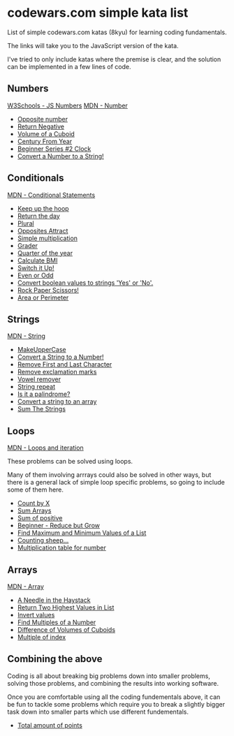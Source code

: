 # codewars.com simple kata list

List of simple codewars.com katas (8kyu) for learning coding fundamentals.

The links will take you to the JavaScript version of the kata.

I've tried to only include katas where the premise is clear, and the solution can be implemented in a few lines of code.

## Numbers

[W3Schools - JS Numbers](https://www.w3schools.com/js/js_numbers.asp)
[MDN - Number](https://developer.mozilla.org/en-US/docs/Web/JavaScript/Reference/Global_Objects/Number)

- [Opposite number](https://www.codewars.com/kata/56dec885c54a926dcd001095/train/javascript)
- [Return Negative](https://www.codewars.com/kata/55685cd7ad70877c23000102/train/javascript)
- [Volume of a Cuboid](https://www.codewars.com/kata/58261acb22be6e2ed800003a/train/javascript)
- [Century From Year](https://www.codewars.com/kata/5a3fe3dde1ce0e8ed6000097/train/javascript)
- [Beginner Series #2 Clock](https://www.codewars.com/kata/55f9bca8ecaa9eac7100004a/train/javascript)
- [Convert a Number to a String!](https://www.codewars.com/kata/5265326f5fda8eb1160004c8/train/javascript)

## Conditionals

[MDN - Conditional Statements](https://developer.mozilla.org/en-US/docs/Web/JavaScript/Guide/Control_flow_and_error_handling#conditional_statements)

- [Keep up the hoop](https://www.codewars.com/kata/55cb632c1a5d7b3ad0000145/train/javascript)
- [Return the day](https://www.codewars.com/kata/59dd3ccdded72fc78b000b25/train/javascript)
- [Plural](https://www.codewars.com/kata/52ceafd1f235ce81aa00073a/train/javascript)
- [Opposites Attract](https://www.codewars.com/kata/555086d53eac039a2a000083/train/javascript)
- [Simple multiplication](https://www.codewars.com/kata/583710ccaa6717322c000105/train/javascript)
- [Grader](https://www.codewars.com/kata/53d16bd82578b1fb5b00128c/train/javascript)
- [Quarter of the year](https://www.codewars.com/kata/5ce9c1000bab0b001134f5af/train/javascript)
- [Calculate BMI](https://www.codewars.com/kata/57a429e253ba3381850000fb/train/javascript)
- [Switch it Up!](https://www.codewars.com/kata/5808dcb8f0ed42ae34000031/train/javascript)
- [Even or Odd](https://www.codewars.com/kata/53da3dbb4a5168369a0000fe/train/javascript)
- [Convert boolean values to strings 'Yes' or 'No'.](https://www.codewars.com/kata/53369039d7ab3ac506000467/train/javascript)
- [Rock Paper Scissors!](https://www.codewars.com/kata/5672a98bdbdd995fad00000f/train/javascript)
- [Area or Perimeter](https://www.codewars.com/kata/5ab6538b379d20ad880000ab/train/javascript)

## Strings

[MDN - String](https://developer.mozilla.org/en-US/docs/Web/JavaScript/Reference/Global_Objects/String)

- [MakeUpperCase](https://www.codewars.com/kata/57a0556c7cb1f31ab3000ad7/train/javascript)
- [Convert a String to a Number!](https://www.codewars.com/kata/544675c6f971f7399a000e79/train/javascript)
- [Remove First and Last Character](https://www.codewars.com/kata/56bc28ad5bdaeb48760009b0/train/javascript)
- [Remove exclamation marks](https://www.codewars.com/kata/57a0885cbb9944e24c00008e/train/javascript)
- [Vowel remover](https://www.codewars.com/kata/5547929140907378f9000039/train/javascript)
- [String repeat](https://www.codewars.com/kata/57a0e5c372292dd76d000d7e/train/javascript)
- [Is it a palindrome?](https://www.codewars.com/kata/57a1fd2ce298a731b20006a4/train/javascript)
- [Convert a string to an array](https://www.codewars.com/kata/57e76bc428d6fbc2d500036d/train/javascript)
- [Sum The Strings](https://www.codewars.com/kata/5966e33c4e686b508700002d/train/javascript)

## Loops

[MDN - Loops and iteration](https://developer.mozilla.org/en-US/docs/Web/JavaScript/Guide/Loops_and_iteration)

These problems can be solved using loops.

Many of them involving arrrays could also be solved in other ways, but there is a general lack of simple loop specific problems, so going to include some of them here.

- [Count by X](https://www.codewars.com/kata/5513795bd3fafb56c200049e/train/javascript)
- [Sum Arrays](https://www.codewars.com/kata/53dc54212259ed3d4f00071c/train/javascript)
- [Sum of positive](https://www.codewars.com/kata/5715eaedb436cf5606000381/train/javascript)
- [Beginner - Reduce but Grow](https://www.codewars.com/kata/57f780909f7e8e3183000078/train/javascript)
- [Find Maximum and Minimum Values of a List](https://www.codewars.com/kata/577a98a6ae28071780000989/train/javascript)
- [Counting sheep...](https://www.codewars.com/kata/54edbc7200b811e956000556/train/javascript)
- [Multiplication table for number](https://www.codewars.com/kata/5a2fd38b55519ed98f0000ce/train/javascript)

## Arrays

[MDN - Array](https://developer.mozilla.org/en-US/docs/Web/JavaScript/Reference/Global_Objects/Array)

- [A Needle in the Haystack](https://www.codewars.com/kata/56676e8fabd2d1ff3000000c/train/javascript)
- [Return Two Highest Values in List](https://www.codewars.com/kata/57ab3c09bb994429df000a4a/train/javascript)
- [Invert values](https://www.codewars.com/kata/5899dc03bc95b1bf1b0000ad/train/javascript)
- [Find Multiples of a Number](https://www.codewars.com/kata/58ca658cc0d6401f2700045f/train/javascript)
- [Difference of Volumes of Cuboids](https://www.codewars.com/kata/58cb43f4256836ed95000f97/train/javascript)
- [Multiple of index](https://www.codewars.com/kata/5a34b80155519e1a00000009/train/javascript)

## Combining the above

Coding is all about breaking big problems down into smaller problems, solving those problems, and combining the results into working software.

Once you are comfortable using all the coding fundementals above, it can be fun to tackle some problems which require you to break a slightly bigger task down into smaller parts which use different fundementals.

- [Total amount of points](https://www.codewars.com/kata/5bb904724c47249b10000131/train/javascript)
